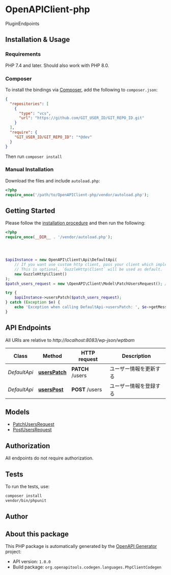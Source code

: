 # OpenAPIClient-php

PluginEndpoints


## Installation & Usage

### Requirements

PHP 7.4 and later.
Should also work with PHP 8.0.

### Composer

To install the bindings via [Composer](https://getcomposer.org/), add the following to `composer.json`:

```json
{
  "repositories": [
    {
      "type": "vcs",
      "url": "https://github.com/GIT_USER_ID/GIT_REPO_ID.git"
    }
  ],
  "require": {
    "GIT_USER_ID/GIT_REPO_ID": "*@dev"
  }
}
```

Then run `composer install`

### Manual Installation

Download the files and include `autoload.php`:

```php
<?php
require_once('/path/to/OpenAPIClient-php/vendor/autoload.php');
```

## Getting Started

Please follow the [installation procedure](#installation--usage) and then run the following:

```php
<?php
require_once(__DIR__ . '/vendor/autoload.php');




$apiInstance = new OpenAPI\Client\Api\DefaultApi(
    // If you want use custom http client, pass your client which implements `GuzzleHttp\ClientInterface`.
    // This is optional, `GuzzleHttp\Client` will be used as default.
    new GuzzleHttp\Client()
);
$patch_users_request = new \OpenAPI\Client\Model\PatchUsersRequest(); // \OpenAPI\Client\Model\PatchUsersRequest

try {
    $apiInstance->usersPatch($patch_users_request);
} catch (Exception $e) {
    echo 'Exception when calling DefaultApi->usersPatch: ', $e->getMessage(), PHP_EOL;
}

```

## API Endpoints

All URIs are relative to *http://localhost:8083/wp-json/wptbam*

Class | Method | HTTP request | Description
------------ | ------------- | ------------- | -------------
*DefaultApi* | [**usersPatch**](docs/Api/DefaultApi.md#userspatch) | **PATCH** /users | ユーザー情報を更新する
*DefaultApi* | [**usersPost**](docs/Api/DefaultApi.md#userspost) | **POST** /users | ユーザー情報を登録する

## Models

- [PatchUsersRequest](docs/Model/PatchUsersRequest.md)
- [PostUsersRequest](docs/Model/PostUsersRequest.md)

## Authorization
All endpoints do not require authorization.
## Tests

To run the tests, use:

```bash
composer install
vendor/bin/phpunit
```

## Author



## About this package

This PHP package is automatically generated by the [OpenAPI Generator](https://openapi-generator.tech) project:

- API version: `1.0.0`
- Build package: `org.openapitools.codegen.languages.PhpClientCodegen`
